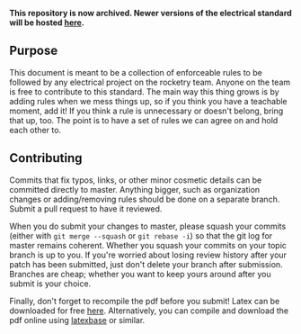 **This repository is now archived. Newer versions of the electrical standard will be hosted [here](https://docs.google.com/document/d/1Dor3P09H9-mdcJvkMIZcK-YoCY1UyPBDU1qtubGDoAM).**

## Purpose

This document is meant to be a collection of enforceable rules to be followed by any electrical project on the rocketry team. Anyone on the team is free to contribute to this standard. The main way this thing grows is by adding rules when we mess things up, so if you think you have a teachable moment, add it! If you think a rule is unnecessary or doesn't belong, bring that up, too. The point is to have a set of rules we can agree on and hold each other to.

## Contributing

Commits that fix typos, links, or other minor cosmetic details can be committed directly to master. Anything bigger, such as organization changes or adding/removing rules should be done on a separate branch. Submit a pull request to have it reviewed.

When you do submit your changes to master, please squash your commits (either with `git merge --squash` or `git rebase -i`) so that the git log for master remains coherent. Whether you squash your commits on your topic branch is up to you. If you're worried about losing review history after your patch has been submitted, just don't delete your branch after submission. Branches are cheap; whether you want to keep yours around after you submit is your choice.

Finally, don't forget to recompile the pdf before you submit! Latex can be downloaded for free [here](https://www.latex-project.org/get/). Alternatively, you can compile and download the pdf online using [latexbase](https://latexbase.com/) or similar.
